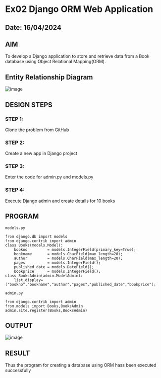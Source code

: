 # Ex02 Django ORM Web Application
## Date: 16/04/2024

## AIM
To develop a Django application to store and retrieve data from a Book database using Object Relational Mapping(ORM).

## Entity Relationship Diagram
![image](https://github.com/Harshinisrini1910/ORM/assets/161415847/2a2b07ce-9e61-4cdb-bf97-e1ca7d306787)


## DESIGN STEPS

### STEP 1:
Clone the problem from GitHub

### STEP 2:
Create a new app in Django project

### STEP 3:
Enter the code for admin.py and models.py

### STEP 4:
Execute Django admin and create details for 10 books

## PROGRAM
```
models.py

from django.db import models
from django.contrib import admin
class Books(models.Model):
	bookno         = models.IntegerField(primary_key=True);
	bookname       = models.CharField(max_length=20);
	author         = models.CharField(max_length=20);
	pages          = models.IntegerField();
	published_date = models.DateField();
	bookprice      = models.IntegerField();
class BooksAdmin(admin.ModelAdmin):
	list_display=("bookno","bookname","author","pages","published_date","bookprice");

admin.py
	
from django.contrib import admin
from.models import Books,BooksAdmin
admin.site.register(Books,BooksAdmin)
```

## OUTPUT

![image](https://github.com/Harshinisrini1910/ORM/assets/161415847/7e54630d-8e4d-4fd4-b683-1021321031b8)



## RESULT
Thus the program for creating a database using ORM hass been executed successfully
